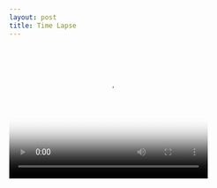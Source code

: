 ```yaml
---
layout: post
title: Time Lapse
---
```


<video src="https://github.com/comacros/comacros.github.io/raw/master/images/2016-04-16-Time-Lapse.mp4" poster="https://github.com/comacros/comacros.github.io/raw/master/images/2016-04-16-Time-Lapse-Snapshot.png" width="360" height="240" controls preload></video>
